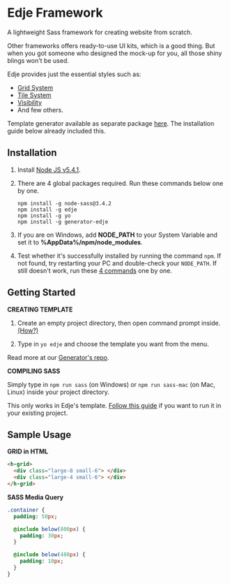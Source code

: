 # Edje Framework

A lightweight Sass framework for creating website from scratch.

Other frameworks offers ready-to-use UI kits, which is a good thing. But when you got someone who designed the mock-up for you, all those shiny blings won't be used.

Edje provides just the essential styles such as:

- [Grid System](https://github.com/hrsetyono/edje/wiki/Grid-System)
- [Tile System](https://github.com/hrsetyono/edje/wiki/Tile-System)
- [Visibility](https://github.com/hrsetyono/edje/wiki/Visibility)
- And few others.


Template generator available as separate package [here](https://github.com/hrsetyono/generator-edje). The installation guide below already included this.


## Installation

1. Install [Node JS v5.4.1](https://github.com/hrsetyono/edje/wiki#installation).

1. There are 4 global packages required. Run these commands below one by one.

    ```
    npm install -g node-sass@3.4.2
    npm install -g edje
    npm install -g yo
    npm install -g generator-edje
    ```

1. If you are on Windows, add **NODE_PATH** to your System Variable and set it to **%AppData%/npm/node_modules**.

1. Test whether it's successfully installed by running the command `npm`. If not found, try restarting your PC and double-check your `NODE_PATH`. If still doesn't work, run these [4 commands](http://stackoverflow.com/a/9588052/1318622) one by one.


## Getting Started

**CREATING TEMPLATE**

1. Create an empty project directory, then open command prompt inside. [(How?)](https://github.com/hrsetyono/generator-edje#opening-terminal-in-directory)

1. Type in `yo edje` and choose the template you want from the menu.

Read more at our [Generator's repo](https://github.com/hrsetyono/generator-edje).


**COMPILING SASS**

Simply type in `npm run sass` (on Windows) or `npm run sass-mac` (on Mac, Linux) inside your project directory.

This only works in Edje's template. [Follow this guide](https://github.com/hrsetyono/edje/wiki/use-in-existing-project) if you want to run it in your existing project.

## Sample Usage


**GRID in HTML**

```html
<h-grid>
  <div class="large-8 small-6"> </div>
  <div class="large-4 small-6"> </div>
</h-grid>  
```


**SASS Media Query**

```sass
.container {
  padding: 50px;

  @include below(800px) {
    padding: 30px;  
  }

  @include below(480px) {
    padding: 10px;
  }
}
```
